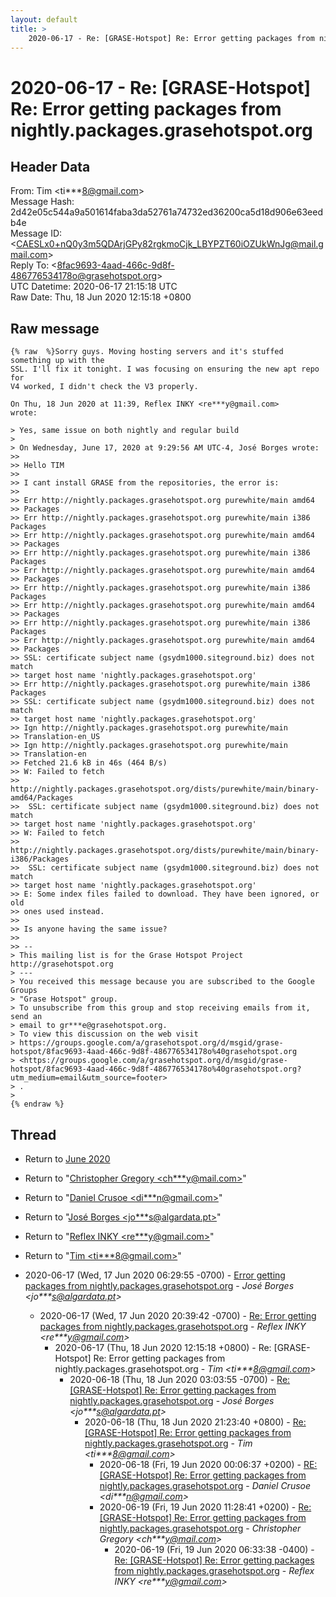 ```yaml
---
layout: default
title: >
    2020-06-17 - Re: [GRASE-Hotspot] Re: Error getting packages from nightly.packages.grasehotspot.org
---
```


# 2020-06-17 - Re: [GRASE-Hotspot] Re: Error getting packages from nightly.packages.grasehotspot.org

## Header Data

From: Tim \<ti***8@gmail.com\><br>
Message Hash: 2d42e05c544a9a501614faba3da52761a74732ed36200ca5d18d906e63eedb4e<br>
Message ID: \<CAESLx0+nQ0y3m5QDArjGPy82rgkmoCjk_LBYPZT60iOZUkWnJg@mail.gmail.com\><br>
Reply To: \<8fac9693-4aad-466c-9d8f-486776534178o@grasehotspot.org\><br>
UTC Datetime: 2020-06-17 21:15:18 UTC<br>
Raw Date: Thu, 18 Jun 2020 12:15:18 +0800<br>

## Raw message

```
{% raw  %}Sorry guys. Moving hosting servers and it's stuffed something up with the
SSL. I'll fix it tonight. I was focusing on ensuring the new apt repo for
V4 worked, I didn't check the V3 properly.

On Thu, 18 Jun 2020 at 11:39, Reflex INKY <re***y@gmail.com>
wrote:

> Yes, same issue on both nightly and regular build
>
> On Wednesday, June 17, 2020 at 9:29:56 AM UTC-4, José Borges wrote:
>>
>> Hello TIM
>>
>> I cant install GRASE from the repositories, the error is:
>>
>> Err http://nightly.packages.grasehotspot.org purewhite/main amd64
>> Packages
>> Err http://nightly.packages.grasehotspot.org purewhite/main i386 Packages
>> Err http://nightly.packages.grasehotspot.org purewhite/main amd64
>> Packages
>> Err http://nightly.packages.grasehotspot.org purewhite/main i386 Packages
>> Err http://nightly.packages.grasehotspot.org purewhite/main amd64
>> Packages
>> Err http://nightly.packages.grasehotspot.org purewhite/main i386 Packages
>> Err http://nightly.packages.grasehotspot.org purewhite/main amd64
>> Packages
>> Err http://nightly.packages.grasehotspot.org purewhite/main i386 Packages
>> Err http://nightly.packages.grasehotspot.org purewhite/main amd64
>> Packages
>> SSL: certificate subject name (gsydm1000.siteground.biz) does not match
>> target host name 'nightly.packages.grasehotspot.org'
>> Err http://nightly.packages.grasehotspot.org purewhite/main i386 Packages
>> SSL: certificate subject name (gsydm1000.siteground.biz) does not match
>> target host name 'nightly.packages.grasehotspot.org'
>> Ign http://nightly.packages.grasehotspot.org purewhite/main
>> Translation-en_US
>> Ign http://nightly.packages.grasehotspot.org purewhite/main
>> Translation-en
>> Fetched 21.6 kB in 46s (464 B/s)
>> W: Failed to fetch
>> http://nightly.packages.grasehotspot.org/dists/purewhite/main/binary-amd64/Packages
>>  SSL: certificate subject name (gsydm1000.siteground.biz) does not match
>> target host name 'nightly.packages.grasehotspot.org'
>> W: Failed to fetch
>> http://nightly.packages.grasehotspot.org/dists/purewhite/main/binary-i386/Packages
>>  SSL: certificate subject name (gsydm1000.siteground.biz) does not match
>> target host name 'nightly.packages.grasehotspot.org'
>> E: Some index files failed to download. They have been ignored, or old
>> ones used instead.
>>
>> Is anyone having the same issue?
>>
>> --
> This mailing list is for the Grase Hotspot Project http://grasehotspot.org
> ---
> You received this message because you are subscribed to the Google Groups
> "Grase Hotspot" group.
> To unsubscribe from this group and stop receiving emails from it, send an
> email to gr***e@grasehotspot.org.
> To view this discussion on the web visit
> https://groups.google.com/a/grasehotspot.org/d/msgid/grase-hotspot/8fac9693-4aad-466c-9d8f-486776534178o%40grasehotspot.org
> <https://groups.google.com/a/grasehotspot.org/d/msgid/grase-hotspot/8fac9693-4aad-466c-9d8f-486776534178o%40grasehotspot.org?utm_medium=email&utm_source=footer>
> .
>
{% endraw %}
```

## Thread

+ Return to [June 2020](/archive/2020/06)

+ Return to "[Christopher Gregory <ch***y<span>@</span>mail.com>](/authors/ch___y_at_mail_com)"
+ Return to "[Daniel Crusoe <di***n<span>@</span>gmail.com>](/authors/di___n_at_gmail_com)"
+ Return to "[José Borges <jo***s<span>@</span>algardata.pt>](/authors/jo___s_at_algardata_pt)"
+ Return to "[Reflex INKY <re***y<span>@</span>gmail.com>](/authors/re___y_at_gmail_com)"
+ Return to "[Tim <ti***8<span>@</span>gmail.com>](/authors/ti___8_at_gmail_com)"

+ 2020-06-17 (Wed, 17 Jun 2020 06:29:55 -0700) - [Error getting packages from nightly.packages.grasehotspot.org](/archive/2020/06/e5665c6e8ee2c475cf2b318c837ce80ae932eff69d45de6d9ab080efffdcdec9) - _José Borges \<jo***s@algardata.pt\>_
  + 2020-06-17 (Wed, 17 Jun 2020 20:39:42 -0700) - [Re: Error getting packages from nightly.packages.grasehotspot.org](/archive/2020/06/b7e80e5bdeee170b839b513514cfe2625d8bbc9a5a881ad5e031ecf566282e48) - _Reflex INKY \<re***y@gmail.com\>_
    + 2020-06-17 (Thu, 18 Jun 2020 12:15:18 +0800) - Re: [GRASE-Hotspot] Re: Error getting packages from nightly.packages.grasehotspot.org - _Tim \<ti***8@gmail.com\>_
      + 2020-06-18 (Thu, 18 Jun 2020 03:03:55 -0700) - [Re: [GRASE-Hotspot] Re: Error getting packages from nightly.packages.grasehotspot.org](/archive/2020/06/3f7c3ad431628484adc2a0b72f3e09d4b131f5cc45dde4c1bc279f478a8e9e2d) - _José Borges \<jo***s@algardata.pt\>_
        + 2020-06-18 (Thu, 18 Jun 2020 21:23:40 +0800) - [Re: [GRASE-Hotspot] Re: Error getting packages from nightly.packages.grasehotspot.org](/archive/2020/06/c50aa47314a06e797b23c98d65c0c8ec4eecb1fc1d2331b120e49f81d1e1544e) - _Tim \<ti***8@gmail.com\>_
          + 2020-06-18 (Fri, 19 Jun 2020 00:06:37 +0200) - [RE: [GRASE-Hotspot] Re: Error getting packages from nightly.packages.grasehotspot.org](/archive/2020/06/907961b952489e62b08bc5d9364e9673739f39fb5e3aa74a259582cd353f8a96) - _Daniel Crusoe \<di***n@gmail.com\>_
          + 2020-06-19 (Fri, 19 Jun 2020 11:28:41 +0200) - [Re: [GRASE-Hotspot] Re: Error getting packages from nightly.packages.grasehotspot.org](/archive/2020/06/182df825dd7f47c43dcf8a3a1b9a53b8695c126c457b5c17e2736d5b47db91a0) - _Christopher Gregory \<ch***y@mail.com\>_
            + 2020-06-19 (Fri, 19 Jun 2020 06:33:38 -0400) - [Re: [GRASE-Hotspot] Re: Error getting packages from nightly.packages.grasehotspot.org](/archive/2020/06/73f75f26434c58c1fc6a74910d1c688d10f94377565fa99c87aa9901e2fc51b9) - _Reflex INKY \<re***y@gmail.com\>_

